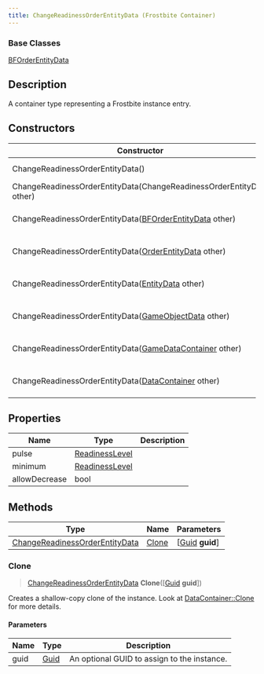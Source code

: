 ```yaml
---
title: ChangeReadinessOrderEntityData (Frostbite Container)
---
```

### Base Classes

[BFOrderEntityData](BFOrderEntityData)

## Description

A container type representing a Frostbite instance entry.

## Constructors

| Constructor                                                                               | Description                                                                                                                                         |
| ----------------------------------------------------------------------------------------- | --------------------------------------------------------------------------------------------------------------------------------------------------- |
| ChangeReadinessOrderEntityData()                                                          | Create a new instance of this container type.                                                                                                       |
| ChangeReadinessOrderEntityData(ChangeReadinessOrderEntityData other)                      | Create a reference copy of an instance of the same type.                                                                                            |
| ChangeReadinessOrderEntityData([BFOrderEntityData](BFOrderEntityData) other)              | Upcast an instance of type [BFOrderEntityData](BFOrderEntityData) to [ChangeReadinessOrderEntityData](ChangeReadinessOrderEntityData).              |
| ChangeReadinessOrderEntityData([OrderEntityData](OrderEntityData) other)                  | Upcast an instance of type [OrderEntityData](OrderEntityData) to [ChangeReadinessOrderEntityData](ChangeReadinessOrderEntityData).                  |
| ChangeReadinessOrderEntityData([EntityData](EntityData) other)                            | Upcast an instance of type [EntityData](EntityData) to [ChangeReadinessOrderEntityData](ChangeReadinessOrderEntityData).                            |
| ChangeReadinessOrderEntityData([GameObjectData](GameObjectData) other)                    | Upcast an instance of type [GameObjectData](GameObjectData) to [ChangeReadinessOrderEntityData](ChangeReadinessOrderEntityData).                    |
| ChangeReadinessOrderEntityData([GameDataContainer](GameDataContainer) other)              | Upcast an instance of type [GameDataContainer](GameDataContainer) to [ChangeReadinessOrderEntityData](ChangeReadinessOrderEntityData).              |
| ChangeReadinessOrderEntityData([DataContainer](/vext/ref/cls/shr/datacontainer) other) | Upcast an instance of type [DataContainer](/vext/ref/cls/shr/datacontainer) to [ChangeReadinessOrderEntityData](ChangeReadinessOrderEntityData). |

## Properties

| Name          | Type                             | Description |
| ------------- | -------------------------------- | ----------- |
| pulse         | [ReadinessLevel](ReadinessLevel) |             |
| minimum       | [ReadinessLevel](ReadinessLevel) |             |
| allowDecrease | bool                             |             |

## Methods

| Type                                                             | Name            | Parameters                                     |
| ---------------------------------------------------------------- | --------------- | ---------------------------------------------- |
| [ChangeReadinessOrderEntityData](ChangeReadinessOrderEntityData) | [Clone](#clone) | \[[Guid](/vext/ref/cls/shr/guid) **guid**\] |

### Clone

> [ChangeReadinessOrderEntityData](ChangeReadinessOrderEntityData) **Clone**(\[[Guid](/vext/ref/cls/shr/guid) **guid**\])

Creates a shallow-copy clone of the instance. Look at [DataContainer::Clone](/vext/ref/cls/shr/datacontainer#clone) for more details.

#### Parameters

| Name | Type         | Description                                 |
| ---- | ------------ | ------------------------------------------- |
| guid | [Guid](Guid) | An optional GUID to assign to the instance. |
